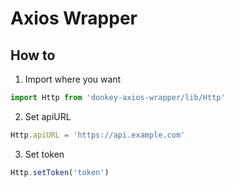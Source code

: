 # Axios Wrapper

## How to

1. Import where you want
```javascript
import Http from 'donkey-axios-wrapper/lib/Http'
```
2. Set apiURL
```javascript
Http.apiURL = 'https://api.example.com'
```

3. Set token
```javascript
Http.setToken('token')
```
